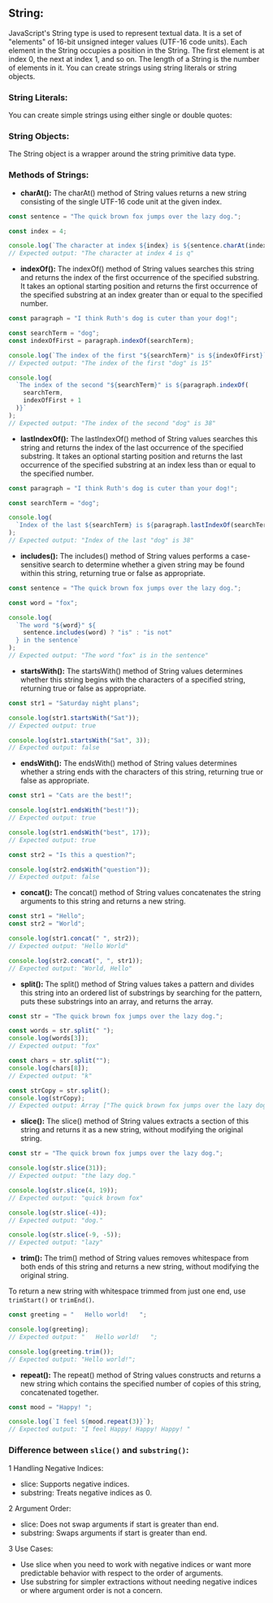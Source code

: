 ## String:

JavaScript's String type is used to represent textual data. It is a set of "elements" of 16-bit unsigned integer values (UTF-16 code units). Each element in the String occupies a position in the String. The first element is at index 0, the next at index 1, and so on. The length of a String is the number of elements in it. You can create strings using string literals or string objects.

### String Literals:

You can create simple strings using either single or double quotes:

### String Objects:

The String object is a wrapper around the string primitive data type.

### Methods of Strings:

- **charAt():** The charAt() method of String values returns a new string consisting of the single UTF-16 code unit at the given index.

```javascript
const sentence = "The quick brown fox jumps over the lazy dog.";

const index = 4;

console.log(`The character at index ${index} is ${sentence.charAt(index)}`);
// Expected output: "The character at index 4 is q"
```

- **indexOf():** The indexOf() method of String values searches this string and returns the index of the first occurrence of the specified substring. It takes an optional starting position and returns the first occurrence of the specified substring at an index greater than or equal to the specified number.

```javascript
const paragraph = "I think Ruth's dog is cuter than your dog!";

const searchTerm = "dog";
const indexOfFirst = paragraph.indexOf(searchTerm);

console.log(`The index of the first "${searchTerm}" is ${indexOfFirst}`);
// Expected output: "The index of the first "dog" is 15"

console.log(
  `The index of the second "${searchTerm}" is ${paragraph.indexOf(
    searchTerm,
    indexOfFirst + 1
  )}`
);
// Expected output: "The index of the second "dog" is 38"
```

- **lastIndexOf():** The lastIndexOf() method of String values searches this string and returns the index of the last occurrence of the specified substring. It takes an optional starting position and returns the last occurrence of the specified substring at an index less than or equal to the specified number.

```javascript
const paragraph = "I think Ruth's dog is cuter than your dog!";

const searchTerm = "dog";

console.log(
  `Index of the last ${searchTerm} is ${paragraph.lastIndexOf(searchTerm)}`
);
// Expected output: "Index of the last "dog" is 38"
```

- **includes():** The includes() method of String values performs a case-sensitive search to determine whether a given string may be found within this string, returning true or false as appropriate.

```javascript
const sentence = "The quick brown fox jumps over the lazy dog.";

const word = "fox";

console.log(
  `The word "${word}" ${
    sentence.includes(word) ? "is" : "is not"
  } in the sentence`
);
// Expected output: "The word "fox" is in the sentence"
```

- **startsWith():** The startsWith() method of String values determines whether this string begins with the characters of a specified string, returning true or false as appropriate.

```javascript
const str1 = "Saturday night plans";

console.log(str1.startsWith("Sat"));
// Expected output: true

console.log(str1.startsWith("Sat", 3));
// Expected output: false
```

- **endsWith():** The endsWith() method of String values determines whether a string ends with the characters of this string, returning true or false as appropriate.

```javascript
const str1 = "Cats are the best!";

console.log(str1.endsWith("best!"));
// Expected output: true

console.log(str1.endsWith("best", 17));
// Expected output: true

const str2 = "Is this a question?";

console.log(str2.endsWith("question"));
// Expected output: false
```

- **concat():** The concat() method of String values concatenates the string arguments to this string and returns a new string.

```javascript
const str1 = "Hello";
const str2 = "World";

console.log(str1.concat(" ", str2));
// Expected output: "Hello World"

console.log(str2.concat(", ", str1));
// Expected output: "World, Hello"
```

- **split():** The split() method of String values takes a pattern and divides this string into an ordered list of substrings by searching for the pattern, puts these substrings into an array, and returns the array.

```javascript
const str = "The quick brown fox jumps over the lazy dog.";

const words = str.split(" ");
console.log(words[3]);
// Expected output: "fox"

const chars = str.split("");
console.log(chars[8]);
// Expected output: "k"

const strCopy = str.split();
console.log(strCopy);
// Expected output: Array ["The quick brown fox jumps over the lazy dog."]
```

- **slice():** The slice() method of String values extracts a section of this string and returns it as a new string, without modifying the original string.

```javascript
const str = "The quick brown fox jumps over the lazy dog.";

console.log(str.slice(31));
// Expected output: "the lazy dog."

console.log(str.slice(4, 19));
// Expected output: "quick brown fox"

console.log(str.slice(-4));
// Expected output: "dog."

console.log(str.slice(-9, -5));
// Expected output: "lazy"
```

- **trim():** The trim() method of String values removes whitespace from both ends of this string and returns a new string, without modifying the original string.

To return a new string with whitespace trimmed from just one end, use `trimStart()` or `trimEnd()`.

```javascript
const greeting = "   Hello world!   ";

console.log(greeting);
// Expected output: "   Hello world!   ";

console.log(greeting.trim());
// Expected output: "Hello world!";
```

- **repeat():** The repeat() method of String values constructs and returns a new string which contains the specified number of copies of this string, concatenated together.

```javascript
const mood = "Happy! ";

console.log(`I feel ${mood.repeat(3)}`);
// Expected output: "I feel Happy! Happy! Happy! "
```

### Difference between `slice()` and `substring()`:

1 Handling Negative Indices:

- slice: Supports negative indices.
- substring: Treats negative indices as 0.

2 Argument Order:

- slice: Does not swap arguments if start is greater than end.
- substring: Swaps arguments if start is greater than end.

3 Use Cases:

- Use slice when you need to work with negative indices or want more predictable behavior with respect to the order of arguments.
- Use substring for simpler extractions without needing negative indices or where argument order is not a concern.
